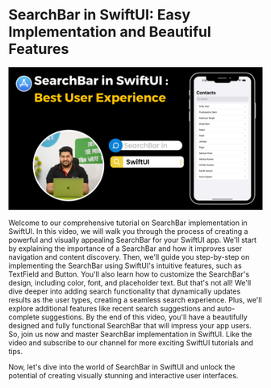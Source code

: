 # SearchBar in SwiftUI: Easy Implementation and Beautiful Features

[![SearchBar in SwiftUI: Easy Implementation and Beautiful Features](https://github.com/pushpendra996/search-swiftui/blob/main/SearchBar%20in%20SwiftUI.png?raw=true)](https://youtu.be/NwSl-10wsSg)

Welcome to our comprehensive tutorial on SearchBar implementation in SwiftUI. In this video, we will walk you through the process of creating a powerful and visually appealing SearchBar for your SwiftUI app. We'll start by explaining the importance of a SearchBar and how it improves user navigation and content discovery. Then, we'll guide you step-by-step on implementing the SearchBar using SwiftUI's intuitive features, such as TextField and Button. You'll also learn how to customize the SearchBar's design, including color, font, and placeholder text. But that's not all! We'll dive deeper into adding search functionality that dynamically updates results as the user types, creating a seamless search experience. Plus, we'll explore additional features like recent search suggestions and auto-complete suggestions. By the end of this video, you'll have a beautifully designed and fully functional SearchBar that will impress your app users. So, join us now and master SearchBar implementation in SwiftUI. Like the video and subscribe to our channel for more exciting SwiftUI tutorials and tips.

Now, let's dive into the world of SearchBar in SwiftUI and unlock the potential of creating visually stunning and interactive user interfaces.
